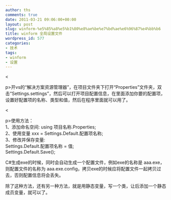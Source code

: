 ```yaml
---
author: ths
comments: true
date: 2011-03-21 09:06:00+00:00
layout: post
slug: winform-%e5%85%a8%e5%b1%80%e8%ae%be%e7%bd%ae%e6%96%87%e4%bb%b6
title: winform 全局设置文件
wordpress_id: 577
categories:
- 技术
tags:
- winform
- 设置
---
```


<





p>开vs的“解决方案资源管理器”，在项目文件夹下打开“Properties”文件夹，双击“Settings.settings”，然后可以打开项目配置信息，在里面添加你要的配置项，设置好配置项的名称、类型和值，然后在程序里面就可以用了。





<





p>使用方法：  
1、添加命名空间: using 项目名称.Properties;  
2、使用变量 xxx = Settings.Default.配置项名称;  
3、修改并保存变量:  
Settings.Default.配置项名称 = 值;  
Settings.Default.Save();





C#生成exe的时候，同时会自动生成一个配置文件，例如exe的名称是 aaa.exe，则配置文件的名称为 aaa.exe.config，拷贝exe的时候应将配置文件一起拷贝过去，否则配置信息将会丢失。





除了这种方法，还有另一种方法，就是用静态变量，写一个类，让后添加一个静态成员变量，就可以了。




